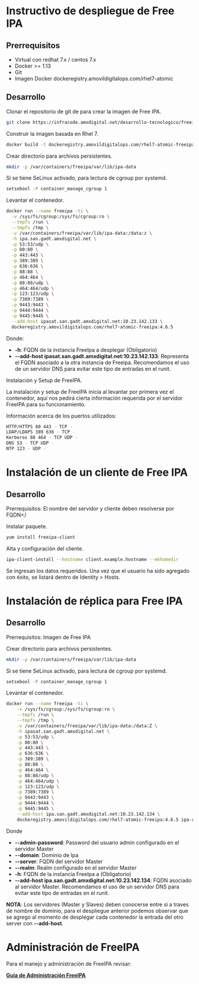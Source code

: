 # Instructivo de despliegue de Free IPA

## Prerrequisitos

+ Virtual con redhat 7.x / centos 7.x
+ Docker >= 1.13
+ Git
+ Imagen Docker dockeregistry.amovildigitalops.com/rhel7-atomic
## Desarrollo

Clonar el repositorio de git de para crear la imagen de Free IPA.
```bash
git clone https://infracode.amxdigital.net/desarrollo-tecnologico/freeipa.git /opt/freeipa
```

Construir la imagen basada en Rhel 7.
```bash
docker build -t dockeregistry.amovildigitalops.com/rhel7-atomic-freeipa:4.6.5 /opt/freeipa/docker
```
Crear directorio para archivos persistentes.
```bash
mkdir -p /var/containers/freeipa/var/lib/ipa-data
```
Si se tiene SeLinux activado, para lectura de cgroup por systemd.
```bash
setsebool -P container_manage_cgroup 1
```

Levantar el contenedor.
```bash
docker run --name freeipa -ti \
  -v /sys/fs/cgroup:/sys/fs/cgroup:ro \
  --tmpfs /run \
  --tmpfs /tmp \
  -v /var/containers/freeipa/var/lib/ipa-data:/data:z \
  -h ipa.san.gadt.amxdigital.net \
  -p 53:53/udp \
  -p 80:80 \
  -p 443:443 \
  -p 389:389 \
  -p 636:636 \
  -p 88:88 \
  -p 464:464 \
  -p 88:88/udp \
  -p 464:464/udp \
  -p 123:123/udp \
  -p 7389:7389 \
  -p 9443:9443 \
  -p 9444:9444 \
  -p 9445:9445 \
  --add-host ipasat.san.gadt.amxdigital.net:10.23.142.133 \
  dockeregistry.amovildigitalops.com/rhel7-atomic-freeipa:4.6.5
```

Donde:
* **-h**: FQDN de la instancia FreeIpa a desplegar (Obligatorio)
* **--add-host ipasat.san.gadt.amxdigital.net:10.23.142.133**: Representa el FQDN asociado a la otra instancia de Freeipa. Recomendamos el uso de un servidor DNS para evitar este tipo de entradas en el runit.

Instalación y Setup de FreeIPA.

La instalación y setup de FreeIPA inicia al levantar por primera vez el contenedor, aquí nos pedirá cierta información requerida por el servidor FreeIPA para su funcionamiento.

Información acerca de los puertos utilizados:
```bash
HTTP/HTTPS 80 443 - TCP -
LDAP/LDAPS 389 636 - TCP -
Kerberos 88 464 - TCP UDP -
DNS 53 - TCP UDP -
NTP 123 - UDP -
```

# Instalación de un cliente de Free IPA

## Desarrollo

Prerrequisitos:
El nombre del servidor y cliente deben resolverse por FQDN</

Instalar paquete.
```bash
yum install freeipa-client
```

Alta y configuración del cliente.
```bash
ipa-client-install --hostname client.example.hostname --mkhomedir
```
Se ingresan los datos requeridos. Una vez que el usuario ha sido agregado con éxito, se listará dentro de Identity > Hosts.

# Instalación de réplica para Free IPA

## Desarrollo

Prerrequisitos:
Imagen de Free IPA
    
Crear directorio para archivos persistentes.
```bash
mkdir -p /var/containers/freeipa/var/lib/ipa-data
```

Si se tiene SeLinux activado, para lectura de cgroup por systemd.
```bash
setsebool -P container_manage_cgroup 1
```
Levantar el contenedor.
```bash
docker run --name freeipa -ti \
    -v /sys/fs/cgroup:/sys/fs/cgroup:ro \
    --tmpfs /run \
    --tmpfs /tmp \
    -v /var/containers/freeipa/var/lib/ipa-data:/data:Z \
    -h ipasat.san.gadt.amxdigital.net \
    -p 53:53/udp \
    -p 80:80 \
    -p 443:443 \
    -p 636:636 \
    -p 389:389 \
    -p 88:88 \
    -p 464:464 \
    -p 88:88/udp \
    -p 464:464/udp \
    -p 123:123/udp \
    -p 7389:7389 \
    -p 9443:9443 \
    -p 9444:9444 \
    -p 9445:9445 \
    --add-host ipa.san.gadt.amxdigital.net:10.23.142.134 \
    dockeregistry.amovildigitalops.com/rhel7-atomic-freeipa:4.6.5 ipa-replica-install --admin-password=abcd1234 --domain=san.gadt.amxdigital.net --server=ipa.san.gadt.amxdigital.net --realm=SAN.GADT.AMXDIGITAL.NET
```
Donde
* **--admin-password**: Password del usuario admin configurado en el servidor Master
* **--domain**: Dominio de Ipa
* **--server**: FQDN del servidor Master
* **--realm**: Realm configurado en el servidor Master
* **-h**: FQDN de la instancia FreeIpa a  (Obligatorio)
* **--add-host ipa.san.gadt.amxdigital.net:10.23.142.134**: FQDN asociado al servidor Master. Recomendamos el uso de un servidor DNS para evitar este tipo de entradas en el runit.

**NOTA**: Los servidores (Master y Slaves) deben conocerse entre si a traves de nombre de dominio, para el despliegue anterior podemos observar que se agrego al momento de desplegar cada contenedor la entrada del otro server con **--add-host**.

# Administración de FreeIPA

Para el manejo y administración de FreeIPA revisar:

**[Guía de Administración FreeIPA](AdministracionFreeipa.md)**

